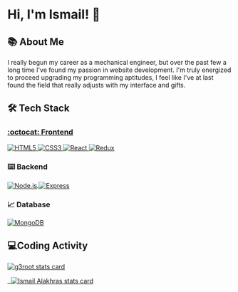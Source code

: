 # Hi, I'm Ismail! 👋
## 📚 About Me

I really begun my career as a mechanical engineer, but over the past few a long time I've found my passion in website development. I'm truly energized to proceed upgrading my programming aptitudes, I feel like I've at last found the field that really adjusts with my interface and gifts. 

## 🛠️ Tech Stack<a href="https://www.w3.org/html/" target="blank">

### :octocat: Frontend


<!--

<p align="left">
 <a href="https://www.w3.org/html/" target="_blank"> 
    <img src="https://raw.githubusercontent.com/devicons/devicon/master/icons/html5/html5-original-wordmark.svg" alt="HTML5" width="40" height="40"/>
 </a>


   
   <a href="https://www.w3schools.com/css/" target="_blank">
   <img src="https://raw.githubusercontent.com/devicons/devicon/master/icons/css3/css3-original-wordmark.svg" alt="CSS3" width="40" height="40"/> 
   </a> 

     <a href="https://www.w3schools.com/jquery/" target="_blank">
   <img src="https://raw.githubusercontent.com/devicons/devicon/master/icons/jquery/jquery-original-wordmark.svg" alt="jquery" width="40" height="40"/> 
   </a> 
   
   <a href="https://reactjs.org/" target="_blank"> 
   <img src="https://raw.githubusercontent.com/devicons/devicon/master/icons/react/react-original-wordmark.svg" alt="React" width="40" height="40"/>
   </a> 
   
   <a href="https://redux.js.org" target="_blank"> 
   <img src="https://raw.githubusercontent.com/devicons/devicon/master/icons/redux/redux-original.svg" alt="Redux" width="40" height="40"/> 
   </a>
   
   [![AngelList](https://img.shields.io/badge/AngelList-000000?style=for-the-badge&logo=AngelList&logoColor=white)](https://angel.co/u/ismailalakhras)
</p>
-->


<p align="left">
  <a href="https://www.w3.org/html/" target="_blank">
    <img src="https://img.shields.io/badge/HTML5-E34F26?style=for-the-badge&logo=html5&logoColor=white" alt="HTML5" />
  </a>

  <a href="https://www.w3schools.com/css/" target="_blank">
    <img src="https://img.shields.io/badge/CSS3-1572B6?style=for-the-badge&logo=css3&logoColor=white" alt="CSS3" />
  </a>

  <a href="https://reactjs.org/" target="_blank">
    <img src="https://img.shields.io/badge/React-20232A?style=for-the-badge&logo=react&logoColor=61DAFB" alt="React" />
  </a>

  <a href="https://redux.js.org" target="_blank">
    <img src="https://img.shields.io/badge/Redux-593D88?style=for-the-badge&logo=redux&logoColor=white" alt="Redux" />
  </a>
  
</p>

   ### ⌨️ Backend


<a href="https://nodejs.org" target="_blank">
  <img align="center" src="https://img.shields.io/badge/Node.js-43853D?style=for-the-badge&logo=node.js&logoColor=white" alt="Node.js" />
</a>


<a href="https://expressjs.com" target="_blank">
  <img align="center" src="https://img.shields.io/badge/Express.js-404D59?style=for-the-badge" alt="Express"  />
</a>

   ### 📈 Database
   

<a href="https://www.mongodb.com/" target="_blank">
  <img align="center" src="https://img.shields.io/badge/MongoDB-4EA94B?style=for-the-badge&logo=mongodb&logoColor=white" alt="MongoDB"  />
</a>



## 💻Coding Activity <a href="https://www.w3.org/html/" target="blank">
<p>
<img align="center" src="https://github-readme-stats.vercel.app/api/top-langs?username=g3root&theme=dark&title_color=ffffff&text_color=ffffff&bg_color=000000&hide_border=true&layout=compact" alt="g3root stats card" />
</p>
<p>&nbsp;
<img align="center" src="https://github-readme-stats.vercel.app/api?username=ismailalakhras&show_icons=true&theme=dark&title_color=ffffff&text_color=ffffff&bg_color=000000&hide_border=true" alt="Ismail Alakhras stats card" />
</p>

